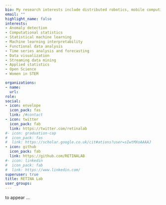 ```yaml
---
bio: My research interests include distributed robotics, mobile computing and programmable matter.
email: ""
highlight_name: false
interests:
- Anomaly detection
- Computational statistics
- Statistical machine learning
- Machine learning interpretability
- Functional data analysis
- Time series analysis and forecasting
- Data visualization
- Streaming data mining
- Applied statistics
- Open Science
- Women in STEM

organizations:
- name: 
  url: 
role: 
social:
- icon: envelope
  icon_pack: fas
  link: /#contact
- icon: twitter
  icon_pack: fab
  link: https://twitter.com/retinalab
#- icon: graduation-cap
#  icon_pack: fas
#  link: https://scholar.google.co.uk/cit#ations?user=sIwtMXoAAAAJ
- icon: github
  icon_pack: fab
  link: https://github.com/RETINALAB
#- icon: linkedin
#  icon_pack: fab
#  link: https://www.linkedin.com/
superuser: true
title: RETINA Lab
user_groups:
---
```


to appear ...